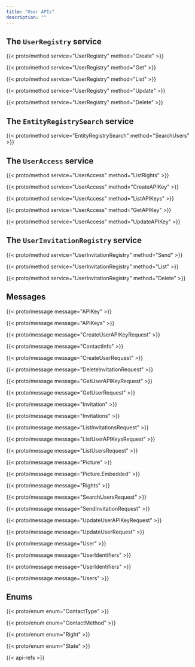 ```yaml
---
title: "User APIs"
description: ""
---
```


## The `UserRegistry` service

{{< proto/method service="UserRegistry" method="Create" >}}

{{< proto/method service="UserRegistry" method="Get" >}}

{{< proto/method service="UserRegistry" method="List" >}}

{{< proto/method service="UserRegistry" method="Update" >}}

{{< proto/method service="UserRegistry" method="Delete" >}}

## The `EntityRegistrySearch` service

{{< proto/method service="EntityRegistrySearch" method="SearchUsers" >}}

## The `UserAccess` service

{{< proto/method service="UserAccess" method="ListRights" >}}

{{< proto/method service="UserAccess" method="CreateAPIKey" >}}

{{< proto/method service="UserAccess" method="ListAPIKeys" >}}

{{< proto/method service="UserAccess" method="GetAPIKey" >}}

{{< proto/method service="UserAccess" method="UpdateAPIKey" >}}

## The `UserInvitationRegistry` service

{{< proto/method service="UserInvitationRegistry" method="Send" >}}

{{< proto/method service="UserInvitationRegistry" method="List" >}}

{{< proto/method service="UserInvitationRegistry" method="Delete" >}}

## Messages

{{< proto/message message="APIKey" >}}

{{< proto/message message="APIKeys" >}}

{{< proto/message message="CreateUserAPIKeyRequest" >}}

{{< proto/message message="ContactInfo" >}}

{{< proto/message message="CreateUserRequest" >}}

{{< proto/message message="DeleteInvitationRequest" >}}

{{< proto/message message="GetUserAPIKeyRequest" >}}

{{< proto/message message="GetUserRequest" >}}

{{< proto/message message="Invitation" >}}

{{< proto/message message="Invitations" >}}

{{< proto/message message="ListInvitationsRequest" >}}

{{< proto/message message="ListUserAPIKeysRequest" >}}

{{< proto/message message="ListUsersRequest" >}}

{{< proto/message message="Picture" >}}

{{< proto/message message="Picture.Embedded" >}}

{{< proto/message message="Rights" >}}

{{< proto/message message="SearchUsersRequest" >}}

{{< proto/message message="SendInvitationRequest" >}}

{{< proto/message message="UpdateUserAPIKeyRequest" >}}

{{< proto/message message="UpdateUserRequest" >}}

{{< proto/message message="User" >}}

{{< proto/message message="UserIdentifiers" >}}

{{< proto/message message="UserIdentifiers" >}}

{{< proto/message message="Users" >}}

## Enums

{{< proto/enum enum="ContactType" >}}

{{< proto/enum enum="ContactMethod" >}}

{{< proto/enum enum="Right" >}}

{{< proto/enum enum="State" >}}

{{< api-refs >}}
